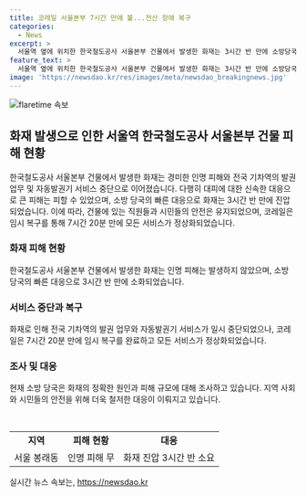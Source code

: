 ```yaml
---
title: 코레일 서울본부 7시간 만에 불...전산 장애 복구
categories:
  - News
excerpt: >
  서울역 옆에 위치한 한국철도공사 서울본부 건물에서 발생한 화재는 3시간 반 만에 소방당국에 의해 진압되었습니다. 건물 내에 있던 직원들은 모두 대피하여 인명피해는 발생하지 않았으며, 화재로 인해 기차역의 발권 업무와 자동발권기 이용이 일시 중단되었지만, 코레일은 임시 복구를 마쳐 모든 서비스가 정상 운영에 들어갔다고 밝혔습니다. 소방당국은 화재 원인과 피해 규모를 조사 중이며, 자세한 내용은 YTN을 통해 확인할 수 있습니다.
feature_text: >
  서울역 옆에 위치한 한국철도공사 서울본부 건물에서 발생한 화재는 3시간 반 만에 소방당국에 의해 진압되었습니다. 건물 내에 있던 직원들은 모두 대피하여 인명피해는 발생하지 않았으며, 화재로 인해 기차역의 발권 업무와 자동발권기 이용이 일시 중단되었지만, 코레일은 임시 복구를 마쳐 모든 서비스가 정상 운영에 들어갔다고 밝혔습니다. 소방당국은 화재 원인과 피해 규모를 조사 중이며, 자세한 내용은 YTN을 통해 확인할 수 있습니다.
image: 'https://newsdao.kr/res/images/meta/newsdao_breakingnews.jpg'
---
```


<p><img src="https://newsdao.kr/res/images/meta/newsdao_breakingnews.jpg" alt="flaretime 속보" /></p>

<h2>화재 발생으로 인한 서울역 한국철도공사 서울본부 건물 피해 현황</h2>

<p>한국철도공사 서울본부 건물에서 발생한 화재는 경미한 인명 피해와 전국 기차역의 발권 업무 및 자동발권기 서비스 중단으로 이어졌습니다. 다행히 대피에 대한 신속한 대응으로 큰 피해는 피할 수 있었으며, 소방 당국의 빠른 대응으로 화재는 3시간 반 만에 진압되었습니다. 이에 따라, 건물에 있는 직원들과 시민들의 안전은 유지되었으며, 코레일은 임시 복구를 통해 7시간 20분 만에 모든 서비스가 정상화되었습니다.</p>

<h3>화재 피해 현황</h3>

<p>한국철도공사 서울본부 건물에서 발생한 화재는 인명 피해는 발생하지 않았으며, 소방 당국의 빠른 대응으로 3시간 반 만에 소화되었습니다.</p>

<h3>서비스 중단과 복구</h3>

<p>화재로 인해 전국 기차역의 발권 업무와 자동발권기 서비스가 일시 중단되었으나, 코레일은 7시간 20분 만에 임시 복구를 완료하고 모든 서비스가 정상화되었습니다. </p>

<h3>조사 및 대응</h3>

<p>현재 소방 당국은 화재의 정확한 원인과 피해 규모에 대해 조사하고 있습니다. 지역 사회와 시민들의 안전을 위해 더욱 철저한 대응이 이뤄지고 있습니다.</p>

<p data-ke-size="size16">&nbsp;</p>

<table>
<tbody>
<tr>
<td style="text-align: center; height: 17px;"><b>지역</b></td>
<td style="text-align: center; height: 17px;"><b>피해 현황</b></td>
<td style="text-align: center; height: 17px;"><b>대응</b></td>
</tr>
<tr>
<td style="text-align: center; height: 17px;">서울 봉래동</td>
<td style="text-align: center; height: 17px;">인명 피해 무</td>
<td style="text-align: center; height: 17px;">화재 진압 3시간 반 소요</td>
</tr>
</tbody>
</table>
실시간 뉴스 속보는, <a href="https://newsdao.kr" rel="dofollow">https://newsdao.kr</a>


